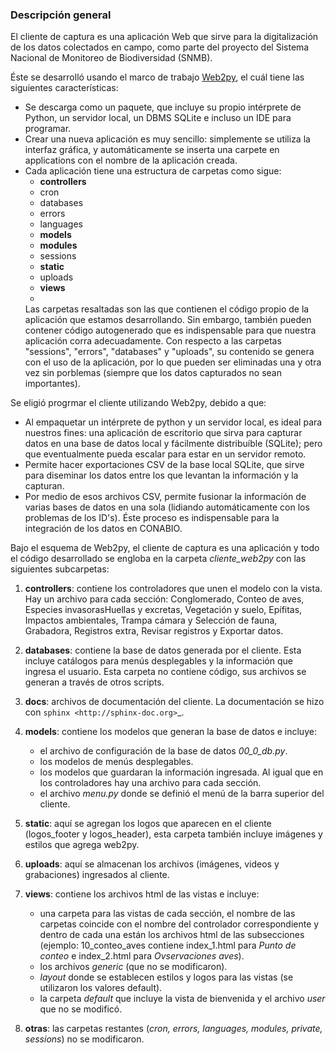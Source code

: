 ### Descripción general

El cliente de captura es una aplicación Web que sirve para la digitalización de los
datos colectados en campo, como parte del proyecto del Sistema Nacional de
Monitoreo de Biodiversidad (SNMB).

Éste se desarrolló usando el marco de trabajo [Web2py](http://www.web2py.com/), el
cuál tiene las siguientes características:
* Se descarga como un paquete, que incluye su propio intérprete de Python, un
	servidor local, un DBMS SQLite e incluso un IDE para programar.
* Crear una nueva aplicación es muy sencillo: simplemente se utiliza la interfaz
	gráfica, y automáticamente se inserta una carpete en applications con el nombre
	de la aplicación creada.
* Cada aplicación tiene una estructura de carpetas como sigue:
	+ __controllers__
	+ cron
	+ databases
	+ errors
	+ languages
	+ __models__
	+ __modules__
	+ sessions
	+ __static__
	+ uploads
	+ __views__
	+
	Las carpetas resaltadas son las que contienen el código propio de la aplicación
	que estamos desarrollando. Sin embargo, también pueden contener código autogenerado
	que es indispensable para que nuestra aplicación corra adecuadamente. Con respecto
	a las carpetas "sessions", "errors", "databases" y "uploads", su contenido
	se genera con el uso de la aplicación, por lo que pueden ser eliminadas una
	y otra vez sin porblemas (siempre que los datos capturados no sean importantes).

Se eligió progrmar el cliente utilizando Web2py, debido a que:
* Al empaquetar un intérprete de python y un servidor local, es ideal
	para nuestros fines: una aplicación de escritorio que sirva para capturar
	datos en una base de datos local y fácilmente distribuíble (SQLite); pero
	que eventualmente pueda escalar para estar en un servidor remoto.
* Permite hacer exportaciones CSV de la base local SQLite, que sirve para
	diseminar los datos entre los que levantan la información y la capturan.
* Por medio de esos archivos CSV, permite fusionar la información de varias bases
	de datos en una sola (lidiando automáticamente con los problemas de los ID's).
	Éste proceso es indispensable para la integración de los datos en CONABIO.


Bajo el esquema de Web2py, el cliente de captura es una aplicación y todo el
código desarrollado se engloba en la carpeta *cliente_web2py* con las 
siguientes subcarpetas:

1. **controllers**: contiene los controladores que unen el modelo con la vista. Hay un archivo para cada sección: Conglomerado, Conteo de aves, Especies invasorasHuellas y excretas, Vegetación y suelo, Epífitas, Impactos ambientales, Trampa cámara y Selección de fauna, Grabadora, Registros extra, Revisar registros y Exportar datos.

2. **databases**: contiene la base de datos generada por el cliente. Esta incluye catálogos para menús desplegables y la información que ingresa el usuario. Esta carpeta no contiene código, sus archivos se generan a través de otros scripts.

3. **docs**: archivos de documentación del cliente. La documentación se hizo con `sphinx <http://sphinx-doc.org>`_.

4. **models**: contiene los modelos que generan la base de datos e incluye:
	
	+ el archivo de configuración de la base de datos *00_0_db.py*.  
	+ los modelos de menús desplegables.  
	+ los modelos que guardaran la información ingresada. Al igual que en los controladores hay una archivo para cada sección.  
	+ el archivo *menu.py* donde se definió el menú de la barra superior del cliente.

5. **static**: aquí se agregan los logos que aparecen en el cliente (logos_footer y logos_header), esta carpeta también incluye imágenes y estilos que agrega web2py.

6. **uploads**: aquí se almacenan los archivos (imágenes, videos y grabaciones) ingresados al cliente.

7. **views**: contiene los archivos html de las vistas e incluye:
	
	+ una carpeta para las vistas de cada sección, el nombre de las carpetas  coincide con el nombre del controlador correspondiente y dentro de cada una están los archivos html de las subsecciones (ejemplo: 10_conteo_aves contiene index_1.html para *Punto de conteo* e index_2.html para *Ovservaciones aves*).   
	+ los archivos *generic* (que no se modificaron).  
	+ *layout* donde se establecen estilos y logos para las vistas (se utilizaron los valores default).  
	+ la carpeta *default* que incluye la vista de bienvenida y el archivo *user* que no se modificó.

8. **otras**: las carpetas restantes (*cron, errors, languages, modules, private, 
sessions*) no se modificaron.

